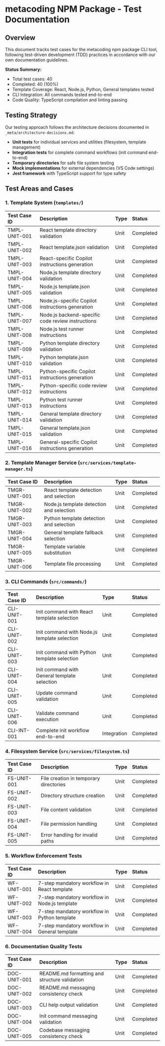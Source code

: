 # metacoding NPM Package - Test Documentation

## Overview

This document tracks test cases for the metacoding npm package CLI tool, following test-driven development (TDD) practices in accordance with our own documentation guidelines.

**Status Summary:**

- Total test cases: 40
- Completed: 40 (100%)
- Template Coverage: React, Node.js, Python, General templates tested
- CLI Integration: All commands tested end-to-end
- Code Quality: TypeScript compilation and linting passing

## Testing Strategy

Our testing approach follows the architecture decisions documented in `_meta/architecture-decisions.md`:

- **Unit tests** for individual services and utilities (filesystem, template management)
- **Integration tests** for complete command workflows (init command end-to-end)
- **Temporary directories** for safe file system testing
- **Mock implementations** for external dependencies (VS Code settings)
- **Jest framework** with TypeScript support for type safety

## Test Areas and Cases

### 1. Template System (`templates/`)

| Test Case ID  | Description                                       | Type | Status    |
| :------------ | :------------------------------------------------ | :--- | :-------- |
| TMPL-UNIT-001 | React template directory validation               | Unit | Completed |
| TMPL-UNIT-002 | React template.json validation                    | Unit | Completed |
| TMPL-UNIT-003 | React-specific Copilot instructions generation    | Unit | Completed |
| TMPL-UNIT-004 | Node.js template directory validation             | Unit | Completed |
| TMPL-UNIT-005 | Node.js template.json validation                  | Unit | Completed |
| TMPL-UNIT-006 | Node.js-specific Copilot instructions generation  | Unit | Completed |
| TMPL-UNIT-007 | Node.js backend-specific code review instructions | Unit | Completed |
| TMPL-UNIT-008 | Node.js test runner instructions                  | Unit | Completed |
| TMPL-UNIT-009 | Python template directory validation              | Unit | Completed |
| TMPL-UNIT-010 | Python template.json validation                   | Unit | Completed |
| TMPL-UNIT-011 | Python-specific Copilot instructions generation   | Unit | Completed |
| TMPL-UNIT-012 | Python-specific code review instructions          | Unit | Completed |
| TMPL-UNIT-013 | Python test runner instructions                   | Unit | Completed |
| TMPL-UNIT-014 | General template directory validation             | Unit | Completed |
| TMPL-UNIT-015 | General template.json validation                  | Unit | Completed |
| TMPL-UNIT-016 | General-specific Copilot instructions generation  | Unit | Completed |

### 2. Template Manager Service (`src/services/template-manager.ts`)

| Test Case ID  | Description                              | Type | Status    |
| :------------ | :--------------------------------------- | :--- | :-------- |
| TMGR-UNIT-001 | React template detection and selection   | Unit | Completed |
| TMGR-UNIT-002 | Node.js template detection and selection | Unit | Completed |
| TMGR-UNIT-003 | Python template detection and selection  | Unit | Completed |
| TMGR-UNIT-004 | General template fallback selection      | Unit | Completed |
| TMGR-UNIT-005 | Template variable substitution           | Unit | Completed |
| TMGR-UNIT-006 | Template file processing                 | Unit | Completed |

### 3. CLI Commands (`src/commands/`)

| Test Case ID | Description                                  | Type        | Status    |
| :----------- | :------------------------------------------- | :---------- | :-------- |
| CLI-UNIT-001 | Init command with React template selection   | Unit        | Completed |
| CLI-UNIT-002 | Init command with Node.js template selection | Unit        | Completed |
| CLI-UNIT-003 | Init command with Python template selection  | Unit        | Completed |
| CLI-UNIT-004 | Init command with General template selection | Unit        | Completed |
| CLI-UNIT-005 | Update command validation                    | Unit        | Completed |
| CLI-UNIT-006 | Validate command execution                   | Unit        | Completed |
| CLI-INT-001  | Complete init workflow end-to-end            | Integration | Completed |

### 4. Filesystem Service (`src/services/filesystem.ts`)

| Test Case ID | Description                            | Type | Status    |
| :----------- | :------------------------------------- | :--- | :-------- |
| FS-UNIT-001  | File creation in temporary directories | Unit | Completed |
| FS-UNIT-002  | Directory structure creation           | Unit | Completed |
| FS-UNIT-003  | File content validation                | Unit | Completed |
| FS-UNIT-004  | File permission handling               | Unit | Completed |
| FS-UNIT-005  | Error handling for invalid paths       | Unit | Completed |

### 5. Workflow Enforcement Tests

| Test Case ID | Description                                   | Type | Status    |
| :----------- | :-------------------------------------------- | :--- | :-------- |
| WF-UNIT-001  | 7-step mandatory workflow in React template   | Unit | Completed |
| WF-UNIT-002  | 7-step mandatory workflow in Node.js template | Unit | Completed |
| WF-UNIT-003  | 7-step mandatory workflow in Python template  | Unit | Completed |
| WF-UNIT-004  | 7-step mandatory workflow in General template | Unit | Completed |

### 6. Documentation Quality Tests

| Test Case ID | Description                                   | Type | Status    |
| :----------- | :-------------------------------------------- | :--- | :-------- |
| DOC-UNIT-001 | README.md formatting and structure validation | Unit | Completed |
| DOC-UNIT-002 | README.md messaging consistency check         | Unit | Completed |
| DOC-UNIT-003 | CLI help output validation                    | Unit | Completed |
| DOC-UNIT-004 | Init command messaging validation             | Unit | Completed |
| DOC-UNIT-005 | Codebase messaging consistency check          | Unit | Completed |
